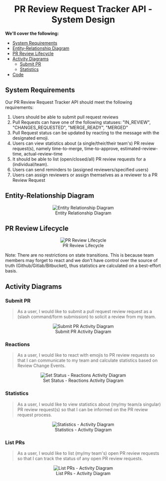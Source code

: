 <h1 align="center">PR Review Request Tracker API - System Design</h1>

**We'll cover the following:**

- [System Requirements](#system-requirements)
- [Entity-Relationship Diagram](#entity-relationship-diagram)
- [PR Review Lifecycle](#pr-review-lifecycle)
- [Activity Diagrams](#activity-diagrams)
  - [Submit PR](#submit-pr)
  - [Statistics](#statistics)
- [Code](#code)

## System Requirements

Our PR Review Request Tracker API should meet the following requirements:

1. Users should be able to submit pull request reviews
2. Pull Requests can have one of the following statuses: "IN_REVIEW", "CHANGES_REQUESTED", "MERGE_READY", "MERGED"
3. Pull Request status can be updated by reacting to the message with the designated emoji.
4. Users can view statistics about (a single/their/their team's) PR review request(s), namely time-to-merge, time-to-approve, estimated-review-time, actual-review-time
5. It should be able to list (open/closed/all) PR review requests for a (individual/team).
6. Users can send reminders to (assigned reviewers/specified users)
7. Users can assign reviewers or assign themselves as a reviewer to a PR Review Request

## Entity-Relationship Diagram

<p align="center">
    <img src="./erd.png" alt="Entity Relationship Diagram">
    <br />
    Entity Relationship Diagram
</p>

## PR Review Lifecycle

<p align="center">
    <img src="./pr_status_flowchart.png" alt="PR Review Lifecycle">
    <br />
    PR Review Lifecycle
</p>

Note: There are no restrictions on state transitions.
This is because team members may forget to react and we don't have control over the source of truth (Github/Gitlab/Bitbucket),
thus statistics are calculated on a best-effort basis.

## Activity Diagrams

### Submit PR

> As a user, I would like to submit a pull request review request as a (slash command/form submission) to solicit a review from my team.

<p align="center">
    <img src="./submit_pr_activity_diagram.png" alt="Submit PR Activity Diagram">
    <br />
    Submit PR Activity Diagram
</p>

### Reactions

> As a user, I would like to react with emojis to PR review requests so that I can communicate to my team and calculate statistics based on Review Change Events.

<p align="center">
    <img src="./set_status_reactions_activity_diagram.png" alt="Set Status - Reactions Activity Diagram">
    <br />
    Set Status - Reactions Activity Diagram
</p>

### Statistics

> As a user, I would like to view statistics about (my/my team/a singular) PR review request(s) so that I can
> be informed on the PR review request process.

<p align="center">
    <img src="./statistics_activity_diagram.png" alt="Statistics - Activity Diagram">
    <br />
    Statistics - Activity Diagram
</p>

### List PRs

> As a user, I would like to list (my/my team's) open PR review requests so that I can track the status of any
> open PR review requests.

<p align="center">
    <img src="./statistics_activity_diagram.png" alt="List PRs - Activity Diagram">
    <br />
    List PRs - Activity Diagram
</p>
